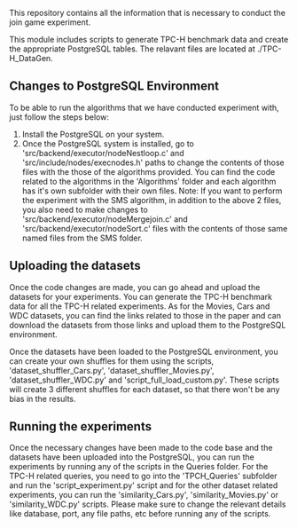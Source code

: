 This repository contains all the information that is necessary to conduct the join game experiment.

This module includes scripts to generate TPC-H benchmark data and create the appropriate PostgreSQL tables. The relavant files are located at ./TPC-H_DataGen.

## Changes to PostgreSQL Environment

To be able to run the algorithms that we have conducted experiment with, just follow the steps below:
1. Install the PostgreSQL on your system.
2. Once the PostgreSQL system is installed, go to 'src/backend/executor/nodeNestloop.c' and 'src/include/nodes/execnodes.h' paths to change the contents of those files with the those of the algorithms provided. You can find the code related to the algorithms in the 'Algorithms' folder and each algorithm has it's own subfolder with their own files.
Note: If you want to perform the experiment with the SMS algorithm, in addition to the above 2 files, you also need to make changes to 'src/backend/executor/nodeMergejoin.c' and 'src/backend/executor/nodeSort.c' files with the contents of those same named files from the SMS folder.

## Uploading the datasets

Once the code changes are made, you can go ahead and upload the datasets for your experiments. You can generate the TPC-H benchmark data for all the TPC-H related experiments. As for the Movies, Cars and WDC datasets, you can find the links related to those in the paper and can download the datasets from those links and upload them to the PostgreSQL environment.

Once the datasets have been loaded to the PostgreSQL environment, you can create your own shuffles for them using the scripts, 'dataset_shuffler_Cars.py', 'dataset_shuffler_Movies.py', 'dataset_shuffler_WDC.py' and 'script_full_load_custom.py'. These scripts will create 3 different shuffles for each dataset, so that there won't be any bias in the results.

## Running the experiments

Once the necessary changes have been made to the code base and the datasets have been uploaded into the PostgreSQL, you can run the experiments by running any of the scripts in the Queries folder. For the TPC-H related queries, you need to go into the 'TPCH_Queries' subfolder and run the 'script_experiment.py' script and for the other dataset related experiments, you can run the 'similarity_Cars.py', 'similarity_Movies.py' or 'similarity_WDC.py' scripts.
Please make sure to change the relevant details like database, port, any file paths, etc before running any of the scripts.
